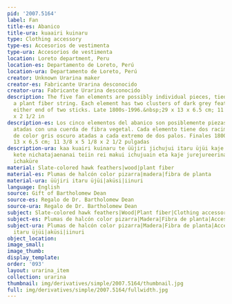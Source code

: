 ```yaml
---
pid: '2007.5164'
label: Fan
title-es: Abanico
title-ura: kuaairi kuinaru
type: Clothing accessory
type-es: Accesorios de vestimenta
type-ura: Accesorios de vestimenta
location: Loreto department, Peru
location-es: Departamento de Loreto, Perú
location-ura: Departamento de Loreto, Perú
creator: Unknown Urarina maker
creator-es: Fabricante Urarina desconocido
creator-ura: Fabricante Urarina desconocido
description: The five fan elements are possibly individual pieces, tied together with
  a plant fiber string. Each element has two clusters of dark grey feathers tied at
  either end of two sticks. Late 1800s-1996.&nbsp;29 x 13 x 6.5 cm; 11 3/8 x 5 1/8
  x 2 1/2 in
description-es: Los cinco elementos del abanico son posiblemente piezas individuales,
  atadas con una cuerda de fibra vegetal. Cada elemento tiene dos racimos de plumas
  de color gris oscuro atadas a cada extremo de dos palos. Finales 1800-1996;29 x
  13 x 6,5 cm; 11 3/8 x 5 1/8 x 2 1/2 pulgadas
description-ura: kaa kuairi kuinaru te üüjiri jichujui itaru üjüi kaje jaaüre, aküsi
  kete nichatajaenanai teiin rei makui ichujuain eta kaje jurejureerinai tein ichujuaain
  ichaküre
material: Slate-colored hawk feathers|wood|plant fiber
material-es: Plumas de halcón color pizarra|madera|fibra de planta
material-ura: üüjiri itaru üjüi|aküsi|iinuri
language: English
source: Gift of Bartholomew Dean
source-es: Regalo de Dr. Bartholomew Dean
source-ura: Regalo de Dr. Bartholomew Dean
subject: Slate-colored hawk feathers|Wood|Plant fiber|Clothing accessory
subject-es: Plumas de halcón color pizarra|Madera|Fibra de planta|Accesorios de vestimenta
subject-ura: Plumas de halcón color pizarra|Madera|Fibra de planta|Accesorios de vestimenta|üüjiri
  itaru üjüi|aküsi|iinuri
object_location:
image_small:
image_thumb:
display_template:
order: '093'
layout: urarina_item
collection: urarina
thumbnail: img/derivatives/simple/2007.5164/thumbnail.jpg
full: img/derivatives/simple/2007.5164/fullwidth.jpg
---
```

